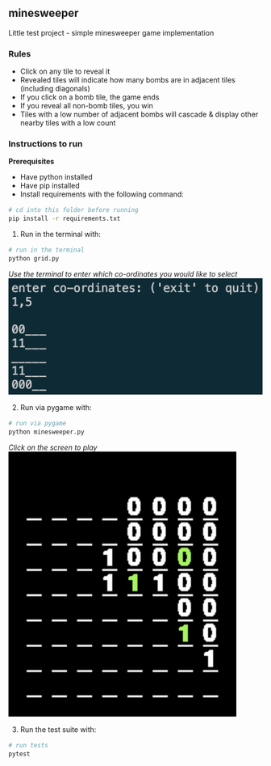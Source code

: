 ## minesweeper
Little test project - simple minesweeper game implementation

### Rules
- Click on any tile to reveal it
- Revealed tiles will indicate how many bombs are in adjacent tiles (including diagonals)
- If you click on a bomb tile, the game ends
- If you reveal all non-bomb tiles, you win
- Tiles with a low number of adjacent bombs will cascade & display other nearby tiles with a low count

### Instructions to run

**Prerequisites**
- Have python installed
- Have pip installed
- Install requirements with the following command:
``` bash
# cd into this folder before running
pip install -r requirements.txt
```

1. Run in the terminal with:
``` bash
# run in the terminal
python grid.py
```
_Use the terminal to enter which co-ordinates you would like to select_
![screenshot of minesweeper in terminal](./img/terminal_minesweeper_screenshot.png)

2. Run via pygame with:
``` bash
# run via pygame
python minesweeper.py
```
_Click on the screen to play_
![screenshot of minesweeper in pygame](./img/pygame_minesweeper_screenshot.png)

3. Run the test suite with:
``` bash
# run tests
pytest
```